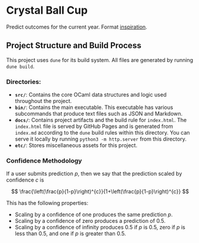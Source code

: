 # Crystal Ball Cup

Predict outcomes for the current year. Format
[inspiration](https://yminsky.github.io/subpar-2024).

## Project Structure and Build Process

This project uses `dune` for its build system. All files are generated by
running `dune build`.

### Directories:

*   **`src/`**: Contains the core OCaml data structures and logic used
    throughout the project.
*   **`bin/`**: Contains the main executable. This executable has various
    subcommands that produce text files such as JSON and Markdown.
*   **`docs/`**: Contains project artifacts and the build rule for
    `index.html`. The `index.html` file is served by GitHub Pages and is
    generated from `index.md` according to the `dune` build rules within this
    directory. You can serve it locally by running `python3 -m http.server`
    from this directory.
*   **`etc/`**: Stores miscellaneous assets for this project.

### Confidence Methodology

If a user submits prediction $p$, then we say that the prediction scaled by 
confidence $c$ is 

$$
\frac{\left(\frac{p}{1-p}\right)^{c}}{1+\left(\frac{p}{1-p}\right)^{c}}
$$

This has the following properties:
- Scaling by a confidence of one produces the same prediction $p$.
- Scaling by a confidence of zero produces a prediction of $0.5$. 
- Scaling by a confidence of infinity produces $0.5$ if $p$ is $0.5$, zero if 
$p$ is less than $0.5$, and one if $p$ is greater than $0.5$.

